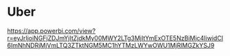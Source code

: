 # Uber
https://app.powerbi.com/view?r=eyJrIjoiNGFjZDJmYjItZjdkMy00MWY2LTg3MjItYmExOTE5NzBiMjc4IiwidCI6ImNhNDRjMjVmLTQ3ZTktNGM5MC1hYTMzLWYwOWU1MjRlMGZkYSJ9
